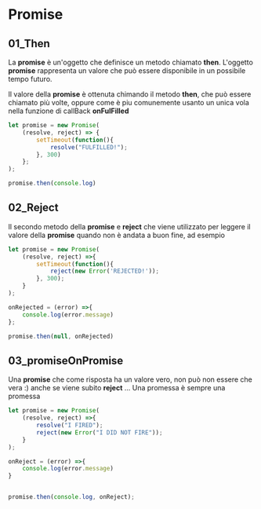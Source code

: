 # Promise

## 01_Then 

La **promise** è un'oggetto che definisce un metodo chiamato **then**. L'oggetto **promise** rappresenta un valore che può essere disponibile in un possibile tempo futuro.

Il valore della **promise** è ottenuta chimando il metodo **then**, che può essere chiamato più volte, oppure come è piu comunemente usanto un unica vola nella funzione di callBack **onFulFilled**

```js
let promise = new Promise(
	(resolve, reject) => {
		setTimeout(function(){
			resolve("FULFILLED!");
		}, 300)
	};
);

promise.then(console.log) 
```

## 02_Reject

Il secondo metodo della **promise** e **reject** che viene utilizzato per leggere il valore della **promise** quando non è andata a buon fine, ad esempio 

```js
let promise = new Promise(
	(resolve, reject) =>{
		setTimeout(function(){
			reject(new Error('REJECTED!'));
		}, 300);
	}
);

onRejected = (error) =>{
	console.log(error.message)
};

promise.then(null, onRejected)
```

## 03_promiseOnPromise

Una **promise** che come risposta ha un valore vero, non può non essere che vera :) anche se viene subito **reject** ... Una promessa è sempre una promessa

```js
let promise = new Promise(
	(resolve, reject) =>{
		resolve("I FIRED");
		reject(new Error("I DID NOT FIRE"));
	}
); 

onReject = (error) =>{
	console.log(error.message)
}


promise.then(console.log, onReject);
```


